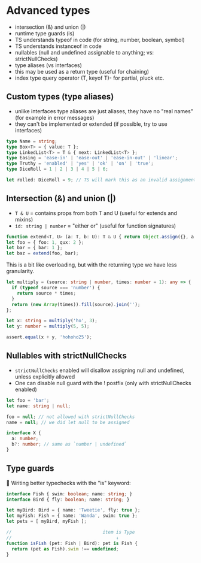 # Advanced types

- intersection (&) and union (|)
- runtime type guards (is)
- TS understands typeof in code (for string, number, boolean, symbol)
- TS understands instanceof in code
- nullables (null and undefined assignable to anything; vs: strictNullChecks)
- type aliases (vs interfaces)
- this may be used as a return type (useful for chaining)
- index type query operator (T, keyof T)- for partial, pluck etc.

## Custom types (type aliases)

- unlike interfaces type aliases are just aliases, they have no "real names" (for example in error messages)
- they can't be implemented or extended (if possible, try to use interfaces)

```typescript
type Name = string;
type Box<T> = { value: T };
type LinkedList<T> = T & { next: LinkedList<T> };
type Easing = 'ease-in' | 'ease-out' | 'ease-in-out' | 'linear';
type Truthy = 'enabled' | 'yes' | 'ok' | 'on' | 'true';
type DiceRoll = 1 | 2 | 3 | 4 | 5 | 6;

let rolled: DiceRoll = 9; // TS will mark this as an invalid assignment
```

## Intersection (&) and union (|)

- `T & U` = contains props from both T and U (useful for extends and mixins)
- `id: string | number` = "either or" (useful for function signatures)

```typescript
function extend<T, U> (a: T, b: U): T & U { return Object.assign({}, a, b); }
let foo = { foo: 1, qux: 2 };
let bar = { bar: 1 };
let baz = extend(foo, bar);
```

This is a bit like overloading, but with the returning type we have less granularity.

```typescript
let multiply = (source: string | number, times: number = 1): any => {
  if (typeof source === 'number') {
    return source * times;
  }
  return (new Array(times)).fill(source).join('');
};

let x: string = multiply('ho', 3);
let y: number = multiply(5, 5);

assert.equal(x + y, 'hohoho25');
```

## Nullables with strictNullChecks

- `strictNullChecks` enabled will disallow assigning null and undefined, unless explicitly allowed
- One can disable null guard with the ! postfix (only with strictNullChecks enabled)

```typescript
let foo = 'bar';
let name: string | null;

foo = null; // not allowed with strictNullChecks
name = null; // we did let null to be assigned

interface X {
  a: number;
  b?: number; // same as `number | undefined`
}
```

## Type guards

:rocket: Writing better typechecks with the "is" keyword:

```typescript
interface Fish { swim: boolean; name: string; }
interface Bird { fly: boolean; name: string; }

let myBird: Bird = { name: 'Tweetie', fly: true };
let myFish: Fish = { name: 'Wanda', swim: true };
let pets = [ myBird, myFish ];

//                                  item is Type
//                                       ↓
function isFish (pet: Fish | Bird): pet is Fish {
  return (pet as Fish).swim !== undefined;
}
```
